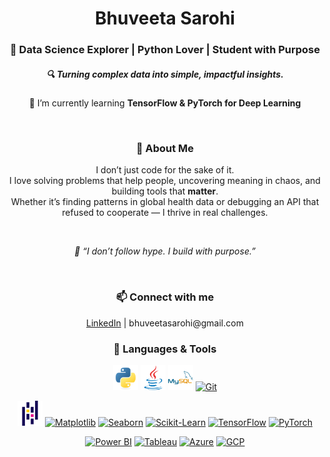 <h1 align="center"> Bhuveeta Sarohi </h1>
<h3 align="center">🚀 Data Science Explorer | Python Lover | Student with Purpose</h3>
<h5 align="center">🔍 Turning complex data into simple, impactful insights.</h5>

<p align="center">🌱 I’m currently learning <strong>TensorFlow & PyTorch for Deep Learning</strong></p>

<br/>

<h3 align="center">🧠 About Me</h3>
<p align="center">
I don’t just code for the sake of it. <br/>
I love solving problems that help people, uncovering meaning in chaos, and building tools that <strong>matter</strong>.<br/>
Whether it’s finding patterns in global health data or debugging an API that refused to cooperate — I thrive in real challenges.
</p>

<br/>

<p align="center"><em>💬 “I don’t follow hype. I build with purpose.”</em></p>

<br/>

<h3 align="center">📫 Connect with me</h3>
<p align="center">
<a href="https://www.linkedin.com/in/bhuveetasarohi" target="_blank">LinkedIn</a> | bhuveetasarohi@gmail.com
</p>
<h3 align="center">🚀 Languages & Tools</h3>

<p align="center">
  <!-- Languages -->
  <a href="https://www.python.org" target="_blank"><img src="https://raw.githubusercontent.com/devicons/devicon/master/icons/python/python-original.svg" alt="Python" width="40" height="40"/></a>
  <a href="https://www.java.com" target="_blank"><img src="https://raw.githubusercontent.com/devicons/devicon/master/icons/java/java-original.svg" alt="Java" width="40" height="40"/></a>
  <a href="https://www.mysql.com/" target="_blank"><img src="https://raw.githubusercontent.com/devicons/devicon/master/icons/mysql/mysql-original-wordmark.svg" alt="MySQL" width="40" height="40"/></a>
  <a href="https://git-scm.com/" target="_blank"><img src="https://www.vectorlogo.zone/logos/git-scm/git-scm-icon.svg" alt="Git" width="40" height="40"/></a>

<p align="center">
  <!-- Libraries & Frameworks -->
  <a href="https://pandas.pydata.org/" target="_blank"><img src="https://raw.githubusercontent.com/devicons/devicon/master/icons/pandas/pandas-original.svg" alt="Pandas" width="40" height="40"/></a>
  <a href="https://matplotlib.org/" target="_blank"><img src="https://upload.wikimedia.org/wikipedia/commons/8/84/Matplotlib_icon.svg" alt="Matplotlib" width="40" height="40"/></a>
  <a href="https://seaborn.pydata.org/" target="_blank"><img src="https://seaborn.pydata.org/_images/logo-mark-lightbg.svg" alt="Seaborn" width="40" height="40"/></a>
  <a href="https://scikit-learn.org/" target="_blank"><img src="https://upload.wikimedia.org/wikipedia/commons/0/05/Scikit_learn_logo_small.svg" alt="Scikit-Learn" width="40" height="40"/></a>
  <a href="https://www.tensorflow.org/" target="_blank"><img src="https://www.vectorlogo.zone/logos/tensorflow/tensorflow-icon.svg" alt="TensorFlow" width="40" height="40"/></a>
  <a href="https://pytorch.org/" target="_blank"><img src="https://upload.wikimedia.org/wikipedia/commons/1/10/PyTorch_logo_icon.svg" alt="PyTorch" width="40" height="40"/></a>
  
<p align="center">
  <!-- Tools & Platforms -->
  <a href="https://powerbi.microsoft.com/" target="_blank"><img src="https://download.logo.wine/logo/Power_BI/Power_BI-Logo.wine.png" alt="Power BI" width="40" height="40"/></a>
  <a href="https://www.tableau.com/" target="_blank"><img src="https://upload.wikimedia.org/wikipedia/commons/4/4b/Tableau_Logo.png" alt="Tableau" width="40" height="40"/></a>
  <a href="https://azure.microsoft.com/" target="_blank"><img src="https://www.vectorlogo.zone/logos/microsoft_azure/microsoft_azure-icon.svg" alt="Azure" width="40" height="40"/></a>
  <a href="https://cloud.google.com/" target="_blank"><img src="https://www.vectorlogo.zone/logos/google_cloud/google_cloud-icon.svg" alt="GCP" width="40" height="40"/></a>
</p>

